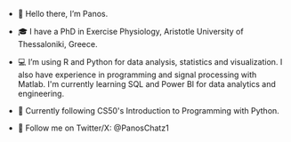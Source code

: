 - 👋 Hello there, I’m Panos. 
- 🎓 I have a PhD in Exercise Physiology, Aristotle University of Thessaloniki, Greece.
  
- 💻 I’m using R and Python for data analysis, statistics and visualization. I also have experience in programming and signal processing with Matlab. I'm currently learning SQL and Power BI for data analytics and engineering.
  
- 📖 Currently following CS50's Introduction to Programming with Python.

- 🚀 Follow me on Twitter/X: @PanosChatz1

<!---
PanosChatzi/PanosChatzi is a ✨ special ✨ repository because its `README.md` (this file) appears on your GitHub profile.
You can click the Preview link to take a look at your changes.
--->
